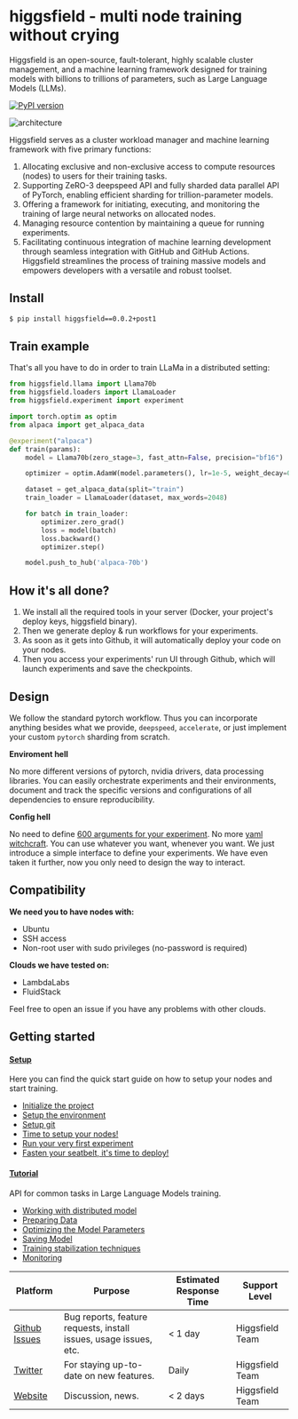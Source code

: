 # higgsfield - multi node training without crying


Higgsfield is an open-source, fault-tolerant, highly scalable cluster management, and a machine learning framework designed for training models with billions to trillions of parameters, such as Large Language Models (LLMs).

[![PyPI version](https://badge.fury.io/py/higgsfield.svg)](https://badge.fury.io/py/higgsfield)

![architecture](https://raw.githubusercontent.com/higgsfield/higgsfield/main/docs/static/architecture.png)

Higgsfield serves as a cluster workload manager and machine learning framework with five primary functions:

1. Allocating exclusive and non-exclusive access to compute resources (nodes) to users for their training tasks.
2. Supporting ZeRO-3 deepspeed API and fully sharded data parallel API of PyTorch, enabling efficient sharding for trillion-parameter models.
3. Offering a framework for initiating, executing, and monitoring the training of large neural networks on allocated nodes.
4. Managing resource contention by maintaining a queue for running experiments.
5. Facilitating continuous integration of machine learning development through seamless integration with GitHub and GitHub Actions.
   Higgsfield streamlines the process of training massive models and empowers developers with a versatile and robust toolset.
## Install

```bash
$ pip install higgsfield==0.0.2+post1
```



## Train example

That's all you have to do in order to train LLaMa in a distributed setting:

```python
from higgsfield.llama import Llama70b
from higgsfield.loaders import LlamaLoader
from higgsfield.experiment import experiment

import torch.optim as optim
from alpaca import get_alpaca_data

@experiment("alpaca")
def train(params):
    model = Llama70b(zero_stage=3, fast_attn=False, precision="bf16")

    optimizer = optim.AdamW(model.parameters(), lr=1e-5, weight_decay=0.0)

    dataset = get_alpaca_data(split="train")
    train_loader = LlamaLoader(dataset, max_words=2048)

    for batch in train_loader:
        optimizer.zero_grad()
        loss = model(batch)
        loss.backward()
        optimizer.step()

    model.push_to_hub('alpaca-70b')
```

## How it's all done?

1. We install all the required tools in your server (Docker, your project's deploy keys, higgsfield binary).
2. Then we generate deploy & run workflows for your experiments.
3. As soon as it gets into Github, it will automatically deploy your code on your nodes.
4. Then you access your experiments' run UI through Github, which will launch experiments and save the checkpoints.

## Design

We follow the standard pytorch workflow. Thus you can incorporate anything besides what we provide, `deepspeed`, `accelerate`, or just implement your custom `pytorch` sharding from scratch.

**Enviroment hell**

No more different versions of pytorch, nvidia drivers, data processing libraries.
You can easily orchestrate experiments and their environments, document and track the specific versions and configurations of all dependencies to ensure reproducibility.

**Config hell**

No need to define [600 arguments for your experiment](https://github.com/huggingface/transformers/blob/aaccf1844eccbb90cc923378e3c37a6b143d03fb/src/transformers/training_args.py#L161). No more [yaml witchcraft](https://hydra.cc/).
You can use whatever you want, whenever you want. We just introduce a simple interface to define your experiments. We have even taken it further, now you only need to design the way to interact.

## Compatibility

**We need you to have nodes with:**

- Ubuntu
- SSH access
- Non-root user with sudo privileges (no-password is required)

**Clouds we have tested on:**

- LambdaLabs
- FluidStack

Feel free to open an issue if you have any problems with other clouds.

## Getting started

#### [Setup](./setup.md)

Here you can find the quick start guide on how to setup your nodes and start training.

- [Initialize the project](https://github.com/higgsfield/higgsfield/blob/main/setup.md#initialize-the-project)
- [Setup the environment](https://github.com/higgsfield/higgsfield/blob/main/setup.md#setup-the-environment)
- [Setup git](https://github.com/higgsfield/higgsfield/blob/main/setup.md#setup-git)
- [Time to setup your nodes!](https://github.com/higgsfield/higgsfield/blob/main/setup.md#time-to-setup-your-nodes)
- [Run your very first experiment](https://github.com/higgsfield/higgsfield/blob/main/setup.md#run-your-very-first-experiment)
- [Fasten your seatbelt, it's time to deploy!](https://github.com/higgsfield/higgsfield/blob/main/setup.md#fasten-your-seatbelt-its-time-to-deploy)

#### [Tutorial](./tutorial.md)

API for common tasks in Large Language Models training.

- [Working with distributed model](https://github.com/higgsfield/higgsfield/blob/main/tutorial.md#working-with-distributed-model)
- [Preparing Data](https://github.com/higgsfield/higgsfield/blob/main/tutorial.md#preparing-data)
- [Optimizing the Model Parameters](https://github.com/higgsfield/higgsfield/blob/main/tutorial.md#optimizing-the-model-parameters)
- [Saving Model](https://github.com/higgsfield/higgsfield/blob/main/tutorial.md#saving-model)
- [Training stabilization techniques](https://github.com/higgsfield/higgsfield/blob/main/tutorial.md#training-stabilization-techniques)
- [Monitoring](https://github.com/higgsfield/higgsfield/blob/main/tutorial.md#monitoring)

| Platform                                                          | Purpose                                                           | Estimated Response Time | Support Level   |
| ----------------------------------------------------------------- | ----------------------------------------------------------------- | ----------------------- | --------------- |
| [Github Issues](https://github.com/higgsfield/higgsfield/issues/) | Bug reports, feature requests, install issues, usage issues, etc. | < 1 day                 | Higgsfield Team |
| [Twitter](https://twitter.com/higgsfield_ai/)                     | For staying up-to-date on new features.                           | Daily                   | Higgsfield Team |
| [Website](https://higgsfield.ai/)                                 | Discussion, news.                                                 | < 2 days                | Higgsfield Team |

